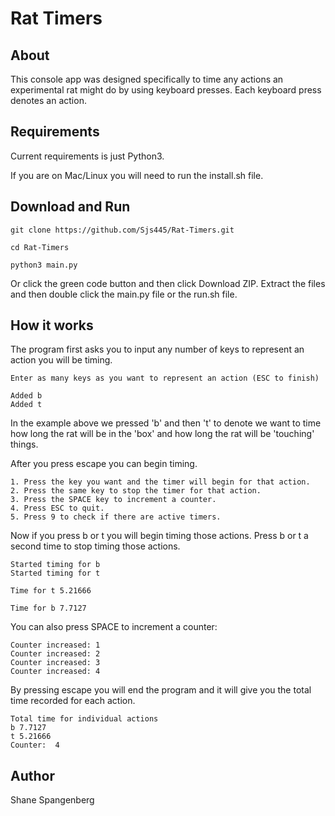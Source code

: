 # Rat Timers

## About

This console app was designed specifically to time any actions an experimental rat might do by using keyboard presses. Each keyboard press denotes an action.

## Requirements

Current requirements is just Python3.

If you are on Mac/Linux you will need to run the install.sh file.

## Download and Run

```
git clone https://github.com/Sjs445/Rat-Timers.git
```

```
cd Rat-Timers
```

```
python3 main.py
```

Or click the green code button and then click Download ZIP. Extract the files and then double click the main.py file or the run.sh file.


## How it works

The program first asks you to input any number of keys to represent an action you will be timing.

```
Enter as many keys as you want to represent an action (ESC to finish)

Added b
Added t
```

In the example above we pressed 'b' and then 't' to denote we want to time how long the rat will be in the 'box' and how long the rat will be 'touching' things.

After you press escape you can begin timing.

```
1. Press the key you want and the timer will begin for that action.
2. Press the same key to stop the timer for that action.
3. Press the SPACE key to increment a counter.
4. Press ESC to quit.
5. Press 9 to check if there are active timers.
```

Now if you press b or t you will begin timing those actions. Press b or t a second time to stop timing those actions.

```
Started timing for b
Started timing for t

Time for t 5.21666

Time for b 7.7127
```

You can also press SPACE to increment a counter:
```
Counter increased: 1
Counter increased: 2
Counter increased: 3
Counter increased: 4
```

By pressing escape you will end the program and it will give you the total time recorded for each action.

```
Total time for individual actions
b 7.7127
t 5.21666
Counter:  4
```

## Author

Shane Spangenberg

